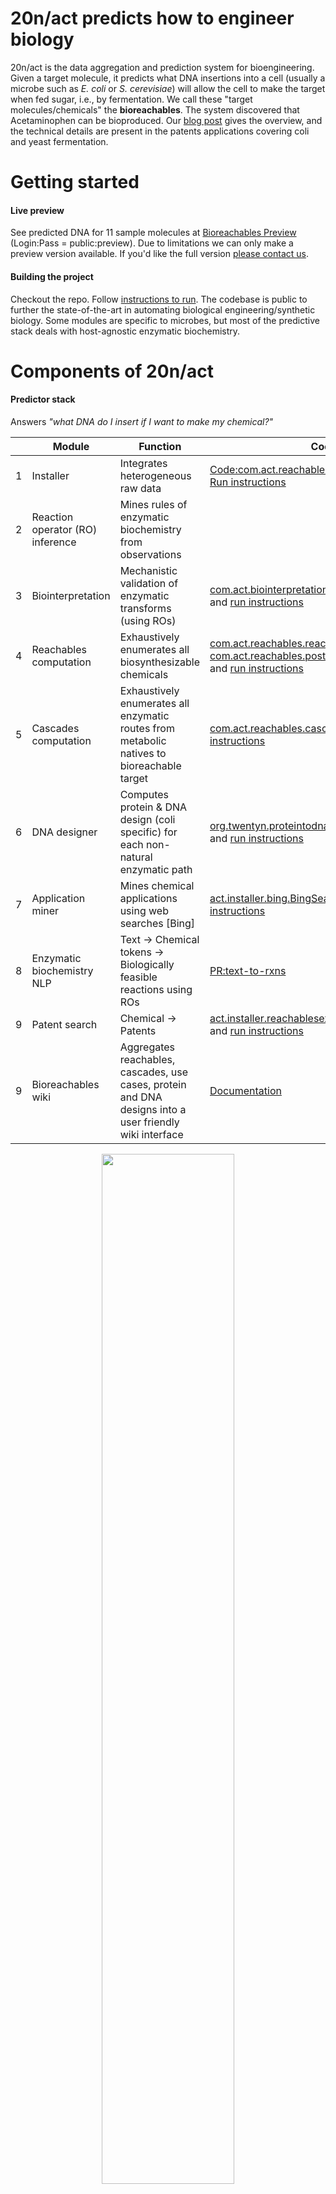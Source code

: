 
20n/act predicts how to engineer biology
===

20n/act is the data aggregation and prediction system for bioengineering. Given a target molecule, it predicts what DNA insertions into a cell (usually a microbe such as _E. coli_ or _S. cerevisiae_) will allow the cell to make the target when fed sugar, i.e., by fermentation. We call these "target molecules/chemicals" the __bioreachables__. The system discovered that Acetaminophen can be bioproduced. Our [blog post](http://20n.com/blog.html#bio-acetaminophen) gives the overview, and the technical details are present in the patents applications covering coli and yeast fermentation.

Getting started
===
#### Live preview
See predicted DNA for 11 sample molecules at [Bioreachables Preview](https://preview.bioreachables.com/) (Login:Pass = public:preview). Due to limitations we can only make a preview version available. If you'd like the full version [please contact us](mailto:info@20n.com).

#### Building the project
Checkout the repo. Follow [instructions to run](wikiServices#1-wiki-content-generation). The codebase is public to further the state-of-the-art in automating biological engineering/synthetic biology. Some modules are specific to microbes, but most of the predictive stack deals with host-agnostic enzymatic biochemistry.

Components of 20n/act
===

#### Predictor stack
Answers _"what DNA do I insert if I want to make my chemical?"_
  
  |   | Module | Function | Code |
  |---|---|---|---|
  | 1 | Installer | Integrates heterogeneous raw data | [Code:com.act.reachables.initdb](reachables/src/main/scala/initdb.scala) <br/> [Run instructions](wikiServices#create-an-act-db)
  | 2 | Reaction operator (RO) inference | Mines rules of enzymatic biochemistry from observations | 
  | 3 | Biointerpretation | Mechanistic validation of enzymatic transforms (using ROs) | [com.act.biointerpretation.BiointerpretationDriver](reachables/src/main/java/com/act/biointerpretation/BiointerpretationDriver.java) and [run instructions](wikiServices#run-biointerpretation)
  | 4 | Reachables computation | Exhaustively enumerates all biosynthesizable chemicals | [com.act.reachables.reachables](reachables/src/main/scala/reachables.scala) + [com.act.reachables.postprocess_reachables](reachables/src/main/scala/postprocess_reachables.scala) and [run instructions](wikiServices#run-reachables-and-cascades)
  | 5 | Cascades computation | Exhaustively enumerates all enzymatic routes from metabolic natives to bioreachable target | [com.act.reachables.cascades](reachables/src/main/scala/com/act/reachables/cascades.scala) and [run instructions](wikiServices#run-reachables-and-cascades)
  | 6 | DNA designer | Computes protein & DNA design (coli specific) for each non-natural enzymatic path | [org.twentyn.proteintodna.ProteinToDNADriver](reachables/src/main/java/org/twentyn/proteintodna/ProteinToDNADriver.java) and [run instructions](wikiServices#building-dna-designs)
  | 7 | Application miner | Mines chemical applications using web searches [Bing] | [act.installer.bing.BingSearcher](reachables/src/main/java/act/installer/bing/BingSearcher.java) and [run instructions](wikiServices#augment-the-installer-with-bing-search-data)
  | 8 | Enzymatic biochemistry NLP | Text -> Chemical tokens -> Biologically feasible reactions using ROs | [PR:text-to-rxns](https://github.com/20n/act/pull/525) |
  | 9 | Patent search | Chemical -> Patents | [act.installer.reachablesexplorer.PatentFinder](reachables/src/main/java/act/installer/reachablesexplorer/PatentFinder.java) and [run instructions](wikiServices#enrich-the-reachables-with-patents)
  | 9 | Bioreachables wiki | Aggregates reachables, cascades, use cases, protein and DNA designs into a user friendly wiki interface | [Documentation](wikiServices#2-new-wiki-instance-setup-steps)
  
  <p align="center"> <img width=65% src="http://20n.com/assets/video/making-apap-20n%3Aact-small.gif"> </p>

#### Analytics
Answers _"Is my bio-engineered cell doing what I want it to?"_  

  |   | Module | Function | Code |
  |---|---|---|---|
  | 1 | LCMS: Untargeted metabolomics | Deep-learnt signal processing to identify all chemical [side]effects of DNA engineering on cell | [Code: DeepLearningLcmsPeak](reachables/src/main/python/DeepLearningLcmsPeak) and [code: com.act.lcms.UntargetedMetabolomics](reachables/src/main/scala/com/act/lcms/UntargetedMetabolomics.scala)
  | 2 | LCMS: Comparative visualization | Visualizing traces side-by-side from untargeted evaluation of over and underexpressed peaks | [Doc: LCMSDataVisualisation](reachables/src/main/r/LCMSDataVisualisation)

  <p align="center"> <img width=65% src="http://20n.com/assets/img/lcms-viz.png"> </p>
  
#### Unit economics of bioproduction
Answers _"Can I use bio-production to make this chemical at scale?"_  

  |   | Module | Function | Code
  |---|---|---|---|
  | 1 | Cost model: Manufacturing unit economics for large scale production | It backcalculates cell efficiency (yield, titers, productivity) objectives based on given COGS ($ per ton) of target chemical. From cell efficiency objectives it guesstimates the R&D investment (money and time) and ROI expectations | [Code: act.installer.bing.CostModel](reachables/src/main/scala/costmodel.scala), [viz server: costModelUI](reachables/src/main/r/costModelUI) and [source model: XLS](http://20n.com/assets/spreadsheet/cost-model.xlsx)

License and Contributing
===
Code licensed under the GNU General Public License v3.0.
If an alternative license is desired, [please contact 20n](act@20n.com).

Original Authors
===
* [Saurabh Srivastava](http://saurabh-srivastava.com/)
* [J. Christopher Anderson](https://www.linkedin.com/in/j-christopher-anderson-682b0594/)
* Mark T. Daly
* Michael Lampe
* Thomas Legrand
* Vijay Ramakrishnan
* Gil Goldshlager
* Nishant Kakar


